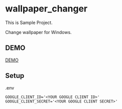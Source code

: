 # wallpaper_changer

This is Sample Project.

Change wallpaper for Windows.

## DEMO

[DEMO](https://gyazo.com/3eba8cd1e27cd520059fb07f88eed8a4)

## Setup

.env

```dotenv
GOOGLE_CLIENT_ID='<YOUR GOOGLE CLIENT ID>'
GOOGLE_CLIENT_SECRET='<YOUR GOOGLE CLIENT SECRET>'
```
